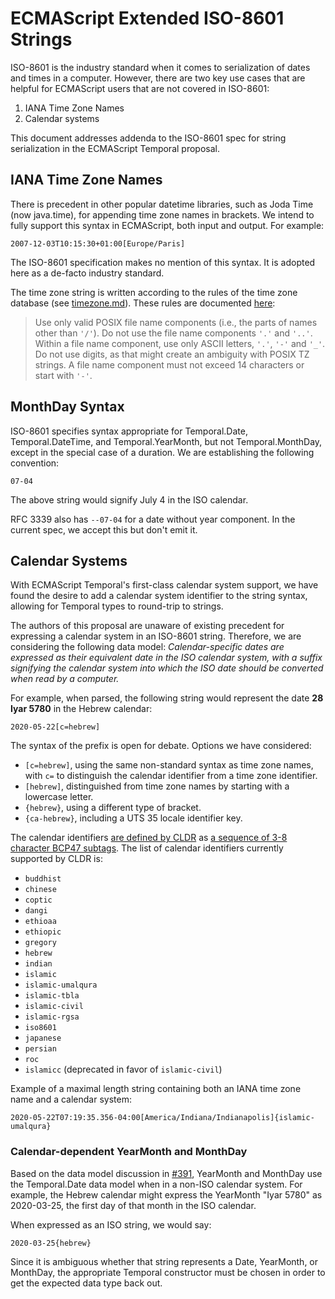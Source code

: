 ECMAScript Extended ISO-8601 Strings
====================================

ISO-8601 is the industry standard when it comes to serialization of dates and times in a computer.  However, there are two key use cases that are helpful for ECMAScript users that are not covered in ISO-8601:

1. IANA Time Zone Names
2. Calendar systems

This document addresses addenda to the ISO-8601 spec for string serialization in the ECMAScript Temporal proposal.

## IANA Time Zone Names

There is precedent in other popular datetime libraries, such as Joda Time (now java.time), for appending time zone names in brackets.  We intend to fully support this syntax in ECMAScript, both input and output.  For example:

```
2007-12-03T10:15:30+01:00[Europe/Paris]
```

The ISO-8601 specification makes no mention of this syntax.  It is adopted here as a de-facto industry standard.

The time zone string is written according to the rules of the time zone database (see [timezone.md](timezone.md)).  These rules are documented [here](https://htmlpreview.github.io/?https://github.com/eggert/tz/blob/master/theory.html):

> Use only valid POSIX file name components (i.e., the parts of names other than `'/'`). Do not use the file name components `'.'` and `'..'`. Within a file name component, use only ASCII letters, `'.'`, `'-'` and `'_'`. Do not use digits, as that might create an ambiguity with POSIX TZ strings. A file name component must not exceed 14 characters or start with `'-'`.

## MonthDay Syntax

ISO-8601 specifies syntax appropriate for Temporal.Date, Temporal.DateTime, and Temporal.YearMonth, but not Temporal.MonthDay, except in the special case of a duration.  We are establishing the following convention:

```
07-04
```

The above string would signify July 4 in the ISO calendar.

RFC 3339 also has `--07-04` for a date without year component.  In the current spec, we accept this but don't emit it.

## Calendar Systems

With ECMAScript Temporal's first-class calendar system support, we have found the desire to add a calendar system identifier to the string syntax, allowing for Temporal types to round-trip to strings.

The authors of this proposal are unaware of existing precedent for expressing a calendar system in an ISO-8601 string.  Therefore, we are considering the following data model: *Calendar-specific dates are expressed as their equivalent date in the ISO calendar system, with a suffix signifying the calendar system into which the ISO date should be converted when read by a computer.*

For example, when parsed, the following string would represent the date **28 Iyar 5780** in the Hebrew calendar:

```
2020-05-22[c=hebrew]
```

The syntax of the prefix is open for debate.  Options we have considered:

- `[c=hebrew]`, using the same non-standard syntax as time zone names, with `c=` to distinguish the calendar identifier from a time zone identifier.
- `[hebrew]`, distinguished from time zone names by starting with a lowercase letter.
- `{hebrew}`, using a different type of bracket.
- `{ca-hebrew}`, including a UTS 35 locale identifier key.

The calendar identifiers [are defined by CLDR](http://unicode.org/reports/tr35/#UnicodeCalendarIdentifier) as [a sequence of 3-8 character BCP47 subtags](http://unicode.org/reports/tr35/#unicode_locale_extensions).  The list of calendar identifiers currently supported by CLDR is:

- `buddhist`
- `chinese`
- `coptic`
- `dangi`
- `ethioaa`
- `ethiopic`
- `gregory`
- `hebrew`
- `indian`
- `islamic`
- `islamic-umalqura`
- `islamic-tbla`
- `islamic-civil`
- `islamic-rgsa`
- `iso8601`
- `japanese`
- `persian`
- `roc`
- `islamicc` (deprecated in favor of `islamic-civil`)

Example of a maximal length string containing both an IANA time zone name and a calendar system:

```
2020-05-22T07:19:35.356-04:00[America/Indiana/Indianapolis]{islamic-umalqura}
```

### Calendar-dependent YearMonth and MonthDay

Based on the data model discussion in [#391](https://github.com/tc39/proposal-temporal/issues/391), YearMonth and MonthDay use the Temporal.Date data model when in a non-ISO calendar system.  For example, the Hebrew calendar might express the YearMonth "Iyar 5780" as 2020-03-25, the first day of that month in the ISO calendar.

When expressed as an ISO string, we would say:

    2020-03-25{hebrew}

Since it is ambiguous whether that string represents a Date, YearMonth, or MonthDay, the appropriate Temporal constructor must be chosen in order to get the expected data type back out.
